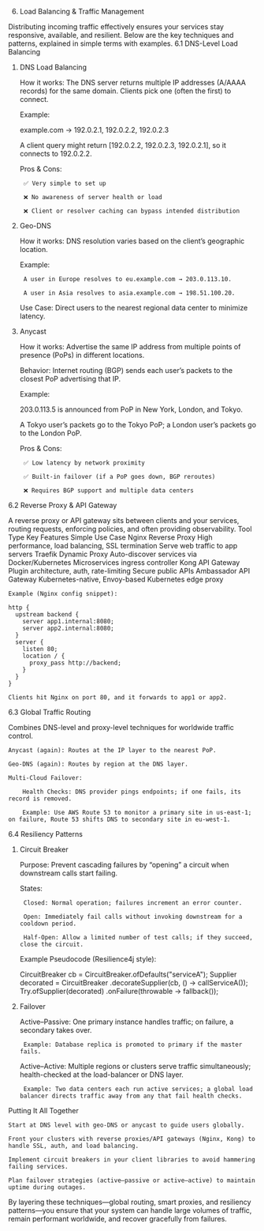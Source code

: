 6. Load Balancing & Traffic Management

Distributing incoming traffic effectively ensures your services stay responsive, available, and resilient. Below are the key techniques and patterns, explained in simple terms with examples.
6.1 DNS-Level Load Balancing

1. DNS Load Balancing

    How it works: The DNS server returns multiple IP addresses (A/AAAA records) for the same domain. Clients pick one (often the first) to connect.

    Example:

    example.com → 192.0.2.1, 192.0.2.2, 192.0.2.3

    A client query might return [192.0.2.2, 192.0.2.3, 192.0.2.1], so it connects to 192.0.2.2.

    Pros & Cons:

        ✅ Very simple to set up

        ❌ No awareness of server health or load

        ❌ Client or resolver caching can bypass intended distribution

2. Geo-DNS

    How it works: DNS resolution varies based on the client’s geographic location.

    Example:

        A user in Europe resolves to eu.example.com → 203.0.113.10.

        A user in Asia resolves to asia.example.com → 198.51.100.20.

    Use Case: Direct users to the nearest regional data center to minimize latency.

3. Anycast

    How it works: Advertise the same IP address from multiple points of presence (PoPs) in different locations.

    Behavior: Internet routing (BGP) sends each user’s packets to the closest PoP advertising that IP.

    Example:

    203.0.113.5 is announced from PoP in New York, London, and Tokyo.

    A Tokyo user’s packets go to the Tokyo PoP; a London user’s packets go to the London PoP.

    Pros & Cons:

        ✅ Low latency by network proximity

        ✅ Built-in failover (if a PoP goes down, BGP reroutes)

        ❌ Requires BGP support and multiple data centers

6.2 Reverse Proxy & API Gateway

A reverse proxy or API gateway sits between clients and your services, routing requests, enforcing policies, and often providing observability.
Tool	Type	Key Features	Simple Use Case
Nginx	Reverse Proxy	High performance, load balancing, SSL termination	Serve web traffic to app servers
Traefik	Dynamic Proxy	Auto-discover services via Docker/Kubernetes	Microservices ingress controller
Kong	API Gateway	Plugin architecture, auth, rate-limiting	Secure public APIs
Ambassador	API Gateway	Kubernetes-native, Envoy-based	Kubernetes edge proxy

    Example (Nginx config snippet):

    http {
      upstream backend {
        server app1.internal:8080;
        server app2.internal:8080;
      }
      server {
        listen 80;
        location / {
          proxy_pass http://backend;
        }
      }
    }

    Clients hit Nginx on port 80, and it forwards to app1 or app2.

6.3 Global Traffic Routing

Combines DNS-level and proxy-level techniques for worldwide traffic control.

    Anycast (again): Routes at the IP layer to the nearest PoP.

    Geo-DNS (again): Routes by region at the DNS layer.

    Multi-Cloud Failover:

        Health Checks: DNS provider pings endpoints; if one fails, its record is removed.

        Example: Use AWS Route 53 to monitor a primary site in us-east-1; on failure, Route 53 shifts DNS to secondary site in eu-west-1.

6.4 Resiliency Patterns
1. Circuit Breaker

    Purpose: Prevent cascading failures by “opening” a circuit when downstream calls start failing.

    States:

        Closed: Normal operation; failures increment an error counter.

        Open: Immediately fail calls without invoking downstream for a cooldown period.

        Half-Open: Allow a limited number of test calls; if they succeed, close the circuit.

    Example Pseudocode (Resilience4j style):

    CircuitBreaker cb = CircuitBreaker.ofDefaults("serviceA");
    Supplier<String> decorated = CircuitBreaker
        .decorateSupplier(cb, () -> callServiceA());
    Try.ofSupplier(decorated)
        .onFailure(throwable -> fallback());

2. Failover

    Active–Passive: One primary instance handles traffic; on failure, a secondary takes over.

        Example: Database replica is promoted to primary if the master fails.

    Active–Active: Multiple regions or clusters serve traffic simultaneously; health-checked at the load-balancer or DNS layer.

        Example: Two data centers each run active services; a global load balancer directs traffic away from any that fail health checks.

Putting It All Together

    Start at DNS level with geo-DNS or anycast to guide users globally.

    Front your clusters with reverse proxies/API gateways (Nginx, Kong) to handle SSL, auth, and load balancing.

    Implement circuit breakers in your client libraries to avoid hammering failing services.

    Plan failover strategies (active–passive or active–active) to maintain uptime during outages.

By layering these techniques—global routing, smart proxies, and resiliency patterns—you ensure that your system can handle large volumes of traffic, remain performant worldwide, and recover gracefully from failures.

